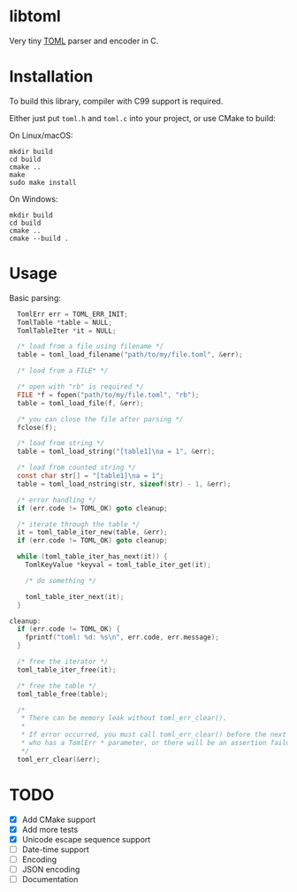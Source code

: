 # libtoml
Very tiny [TOML](https://github.com/toml-lang/toml) parser and encoder in C.

# Installation

To build this library, compiler with C99 support is required.

Either just put `toml.h` and `toml.c` into your project, or use CMake to build:

On Linux/macOS:

    mkdir build
    cd build
    cmake ..
    make
    sudo make install

On Windows:

    mkdir build
    cd build
    cmake ..
    cmake --build .

# Usage

Basic parsing:

```c
  TomlErr err = TOML_ERR_INIT;
  TomlTable *table = NULL;
  TomlTableIter *it = NULL;

  /* load from a file using filename */
  table = toml_load_filename("path/to/my/file.toml", &err);

  /* load from a FILE* */

  /* open with "rb" is required */
  FILE *f = fopen("path/to/my/file.toml", "rb");
  table = toml_load_file(f, &err);

  /* you can close the file after parsing */
  fclose(f);

  /* load from string */
  table = toml_load_string("[table1]\na = 1", &err);

  /* load from counted string */
  const char str[] = "[table1]\na = 1";
  table = toml_load_nstring(str, sizeof(str) - 1, &err);

  /* error handling */
  if (err.code != TOML_OK) goto cleanup;

  /* iterate through the table */
  it = toml_table_iter_new(table, &err);
  if (err.code != TOML_OK) goto cleanup;

  while (toml_table_iter_has_next(it)) {
    TomlKeyValue *keyval = toml_table_iter_get(it);

    /* do something */

    toml_table_iter_next(it);
  }

cleanup:
  if (err.code != TOML_OK) {
    fprintf("toml: %d: %s\n", err.code, err.message);
  }

  /* free the iterator */
  toml_table_iter_free(it);

  /* free the table */
  toml_table_free(table);

  /*
   * There can be memory leak without toml_err_clear().
   *
   * If error occurred, you must call toml_err_clear() before the next call
   * who has a TomlErr * parameter, or there will be an assertion failure.
   */
  toml_err_clear(&err);
```

# TODO

- [x] Add CMake support
- [x] Add more tests
- [x] Unicode escape sequence support
- [ ] Date-time support
- [ ] Encoding
- [ ] JSON encoding
- [ ] Documentation
